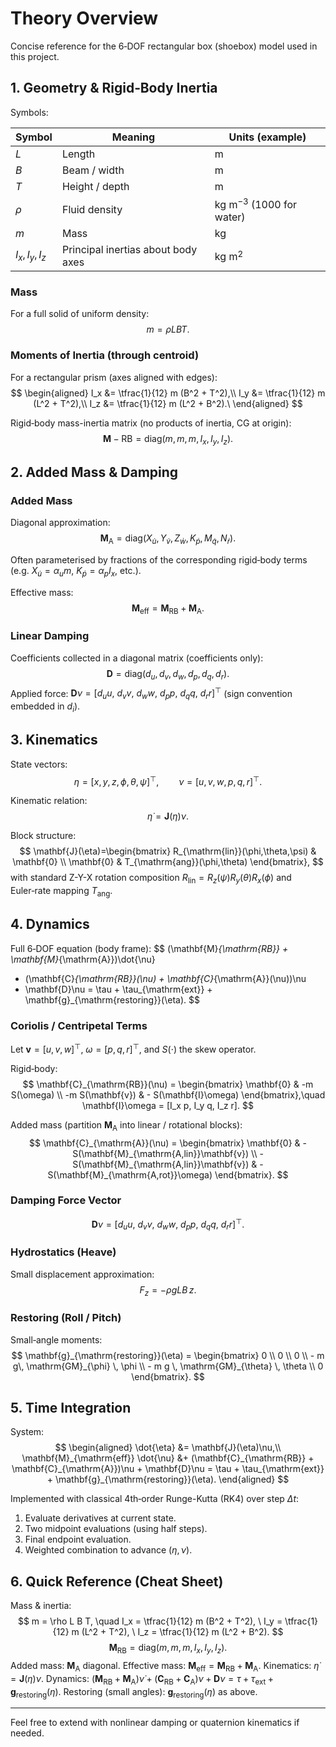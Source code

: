# Theory Overview

Concise reference for the 6‑DOF rectangular box (shoebox) model used in this project.

## 1. Geometry & Rigid‑Body Inertia

Symbols:

| Symbol | Meaning | Units (example) |
|--------|---------|-----------------|
| $L$ | Length | m |
| $B$ | Beam / width | m |
| $T$ | Height / depth | m |
| $\rho$ | Fluid density | kg m$^{-3}$ (1000 for water) |
| $m$ | Mass | kg |
| $I_x,I_y,I_z$ | Principal inertias about body axes | kg m$^2$ |

### Mass

For a full solid of uniform density:
$$ m = \rho L B T. $$

### Moments of Inertia (through centroid)

For a rectangular prism (axes aligned with edges):
$$
\begin{aligned}
I_x &= \tfrac{1}{12} m (B^2 + T^2),\\
I_y &= \tfrac{1}{12} m (L^2 + T^2),\\
I_z &= \tfrac{1}{12} m (L^2 + B^2).\
\end{aligned}
$$

Rigid‑body mass-inertia matrix (no products of inertia, CG at origin):
$$ \mathbf{M}-{\mathrm{RB}} = \mathrm{diag}(m,m,m, I_x, I_y, I_z). $$

## 2. Added Mass & Damping

### Added Mass

Diagonal approximation:
$$ \mathbf{M}_{\mathrm{A}} = \mathrm{diag}(X_{\dot u}, Y_{\dot v}, Z_{\dot w}, K_{\dot p}, M_{\dot q}, N_{\dot r}). $$

Often parameterised by fractions of the corresponding rigid‑body terms (e.g. $X_{\dot u} = \alpha_u m$, $K_{\dot p}=\alpha_p I_x$, etc.).

Effective mass:
$$ \mathbf{M}_{\mathrm{eff}} = \mathbf{M}_{\mathrm{RB}} + \mathbf{M}_{\mathrm{A}}. $$

### Linear Damping

Coefficients collected in a diagonal matrix (coefficients only):
$$ \mathbf{D} = \mathrm{diag}(d_u, d_v, d_w, d_p, d_q, d_r). $$
Applied force: $\mathbf{D}\nu = [d_u u,\ d_v v,\ d_w w,\ d_p p,\ d_q q,\ d_r r]^\top$ (sign convention embedded in $d_i$).

## 3. Kinematics

State vectors:
$$
\eta = [x, y, z, \phi, \theta, \psi]^\top, \qquad
\nu = [u, v, w, p, q, r]^\top.
$$

Kinematic relation:
$$ \dot{\eta} = \mathbf{J}(\eta)\nu. $$

Block structure:
$$
\mathbf{J}(\eta)=\begin{bmatrix}
R_{\mathrm{lin}}(\phi,\theta,\psi) & \mathbf{0} \\
\mathbf{0} & T_{\mathrm{ang}}(\phi,\theta)
\end{bmatrix},
$$
with standard Z-Y-X rotation composition $R_{\mathrm{lin}} = R_z(\psi)R_y(\theta)R_x(\phi)$ and Euler‑rate mapping $T_{\mathrm{ang}}$.

## 4. Dynamics

Full 6‑DOF equation (body frame):
$$
(\mathbf{M}_{\mathrm{RB}} + \mathbf{M}_{\mathrm{A}})\dot{\nu}
  + (\mathbf{C}_{\mathrm{RB}}(\nu) + \mathbf{C}_{\mathrm{A}}(\nu))\nu
  + \mathbf{D}\nu
  = \tau + \tau_{\mathrm{ext}} + \mathbf{g}_{\mathrm{restoring}}(\eta).
$$

### Coriolis / Centripetal Terms

Let $\mathbf{v} = [u,v,w]^\top$, $\omega = [p,q,r]^\top$, and $S(\cdot)$ the skew operator.

Rigid‑body:
$$
\mathbf{C}_{\mathrm{RB}}(\nu) = \begin{bmatrix} \mathbf{0} & -m S(\omega) \\ -m S(\mathbf{v}) & - S(\mathbf{I}\omega) \end{bmatrix},\quad
\mathbf{I}\omega = [I_x p, I_y q, I_z r].
$$

Added mass (partition $\mathbf{M}_{\mathrm{A}}$ into linear / rotational blocks):
$$
\mathbf{C}_{\mathrm{A}}(\nu) = \begin{bmatrix} \mathbf{0} & - S(\mathbf{M}_{\mathrm{A,lin}}\mathbf{v}) \\ - S(\mathbf{M}_{\mathrm{A,lin}}\mathbf{v}) & - S(\mathbf{M}_{\mathrm{A,rot}}\omega) \end{bmatrix}.
$$

### Damping Force Vector

$$ \mathbf{D}\nu = [d_u u,\ d_v v,\ d_w w,\ d_p p,\ d_q q,\ d_r r]^\top. $$

### Hydrostatics (Heave)

Small displacement approximation:
$$ F_z = - \rho g L B\, z. $$

### Restoring (Roll / Pitch)

Small‑angle moments:
$$
\mathbf{g}_{\mathrm{restoring}}(\eta) = \begin{bmatrix}
0 \\ 0 \\ 0 \\ - m g\, \mathrm{GM}_{\phi} \, \phi \\ - m g \, \mathrm{GM}_{\theta} \, \theta \\ 0
\end{bmatrix}.
$$

## 5. Time Integration

System:
$$
\begin{aligned}
\dot{\eta} &= \mathbf{J}(\eta)\nu,\\
\mathbf{M}_{\mathrm{eff}} \dot{\nu} &+ (\mathbf{C}_{\mathrm{RB}} + \mathbf{C}_{\mathrm{A}})\nu + \mathbf{D}\nu = \tau + \tau_{\mathrm{ext}} + \mathbf{g}_{\mathrm{restoring}}(\eta).
\end{aligned}
$$

Implemented with classical 4th‑order Runge-Kutta (RK4) over step $\Delta t$:

1. Evaluate derivatives at current state.
2. Two midpoint evaluations (using half steps).
3. Final endpoint evaluation.
4. Weighted combination to advance $(\eta,\nu)$.

## 6. Quick Reference (Cheat Sheet)

Mass & inertia:
$$ m = \rho L B T, \quad I_x = \tfrac{1}{12} m (B^2 + T^2), \ I_y = \tfrac{1}{12} m (L^2 + T^2), \ I_z = \tfrac{1}{12} m (L^2 + B^2). $$
$$ \mathbf{M}_{\mathrm{RB}} = \mathrm{diag}(m,m,m,I_x,I_y,I_z). $$
Added mass: $\mathbf{M}_{\mathrm{A}}$ diagonal.  Effective mass: $\mathbf{M}_{\mathrm{eff}} = \mathbf{M}_{\mathrm{RB}} + \mathbf{M}_{\mathrm{A}}$.
Kinematics: $\dot{\eta} = \mathbf{J}(\eta)\nu$.
Dynamics: $(\mathbf{M}_{\mathrm{RB}} + \mathbf{M}_{\mathrm{A}})\dot{\nu} + (\mathbf{C}_{\mathrm{RB}}+\mathbf{C}_{\mathrm{A}})\nu + \mathbf{D}\nu = \tau + \tau_{\mathrm{ext}} + \mathbf{g}_{\mathrm{restoring}}(\eta)$.
Restoring (small angles): $\mathbf{g}_{\mathrm{restoring}}(\eta)$ as above.

---
Feel free to extend with nonlinear damping or quaternion kinematics if needed.
